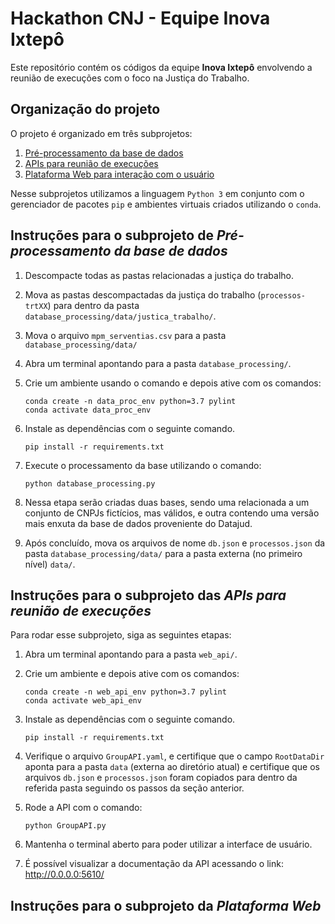 # Hackathon CNJ - Equipe Inova Ixtepô

Este repositório contém os códigos da equipe **Inova Ixtepô** envolvendo a reunião de execuções com o foco na Justiça do Trabalho.

## Organização do projeto

O projeto é organizado em três subprojetos:

1. [Pré-processamento da base de dados](#instruções-para-o-subprojeto-de-pré-processamento-da-base-de-dados)
2. [APIs para reunião de execuções](#instruções-para-o-subprojeto-das-apis-para-reunião-de-execuções)
3. [Plataforma Web para interação com o usuário](#instruções-para-o-subprojeto-da-plataforma-web)

Nesse subprojetos utilizamos a linguagem `Python 3` em conjunto com o gerenciador de pacotes `pip` e ambientes virtuais criados utilizando o `conda`.


## Instruções para o subprojeto de *Pré-processamento da base de dados*

1. Descompacte todas as pastas relacionadas a justiça do trabalho.

1. Mova as pastas descompactadas da justiça do trabalho (`processos-trtXX`) para dentro da pasta `database_processing/data/justica_trabalho/`.

1. Mova o arquivo `mpm_serventias.csv` para a pasta `database_processing/data/`

1. Abra um terminal apontando para a pasta `database_processing/`.

1. Crie um ambiente usando o comando e depois ative com os comandos:

    ```
    conda create -n data_proc_env python=3.7 pylint
    conda activate data_proc_env
    ```

1. Instale as dependências com o seguinte comando.

    ```
    pip install -r requirements.txt
    ```

1. Execute o processamento da base utilizando o comando:

    ```
    python database_processing.py
    ```

1. Nessa etapa serão criadas duas bases, sendo uma relacionada a um conjunto de CNPJs fictícios, mas válidos, e outra contendo uma versão mais enxuta da base de dados proveniente do Datajud.

1. Após concluído, mova os arquivos de nome `db.json` e `processos.json` da pasta `database_processing/data/`  para a pasta externa (no primeiro nível) `data/`. 


## Instruções para o subprojeto das *APIs para reunião de execuções*

Para rodar esse subprojeto, siga as seguintes etapas:

1. Abra um terminal apontando para a pasta `web_api/`.

1. Crie um ambiente e depois ative com os comandos:

    ```
    conda create -n web_api_env python=3.7 pylint
    conda activate web_api_env
    ```

1. Instale as dependências com o seguinte comando.

    ```
    pip install -r requirements.txt
    ```

1. Verifique o arquivo `GroupAPI.yaml`, e certifique que o campo `RootDataDir` aponta para a pasta `data` (externa ao diretório atual) e certifique que os arquivos `db.json` e `processos.json` foram copiados para dentro da referida pasta seguindo os passos da seção anterior.

1. Rode a API com o comando:

    ```
    python GroupAPI.py
    ```

1. Mantenha o terminal aberto para poder utilizar a interface de usuário.

1. É possível visualizar a documentação da API acessando o link:
   http://0.0.0.0:5610/

## Instruções para o subprojeto da *Plataforma Web*







